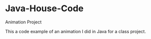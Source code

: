 # Java-House-Code
Animation Project

This a code example of an animation I did in Java for a class project.
